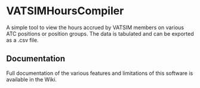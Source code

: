 # VATSIMHoursCompiler
A simple tool to view the hours accrued by VATSIM members on various ATC positions or position groups. The data is tabulated and can be exported as a .csv file.

## Documentation
Full documentation of the various features and limitations of this software is available in the Wiki.

